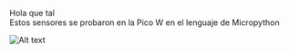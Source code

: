 Hola que tal  
Estos sensores se probaron en la Pico W en el lenguaje de Micropython

![Alt text](https://github.com/JesusEstrad4/Sensores_Pico_W/blob/main/Imagenes_presentacion/Pico.jpg)
